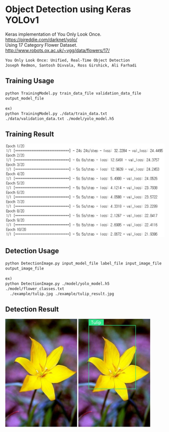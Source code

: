 Object Detection using Keras YOLOv1
===========================================

Keras implementation of You Only Look Once.
https://pjreddie.com/darknet/yolo/  
Using 17 Category Flower Dataset.
http://www.robots.ox.ac.uk/~vgg/data/flowers/17/
	
    You Only Look Once: Unified, Real-Time Object Detection
    Joseph Redmon, Santosh Divvala, Ross Girshick, Ali Farhadi

Training Usage
-----

    python TrainingModel.py train_data_file validation_data_file output_model_file

    ex)
    python TrainingModel.py ./data/train_data.txt ./data/validation_data.txt ./model/yolo_model.h5

Training Result
-----

![train_result.jpg](./example/train_result.jpg)

Detection Usage
-----

    python DetectionImage.py input_model_file label_file input_image_file output_image_file

    ex)
    python DetectionImage.py ./model/yolo_model.h5 ./model/flower_classes.txt
      ./example/tulip.jpg ./example/tulip_result.jpg

Detection Result
-----

<img src="./example/tulip.jpg" width="45%" height="45%"> <img src="./example/tulip_result.jpg" width="45%" height="45%">
